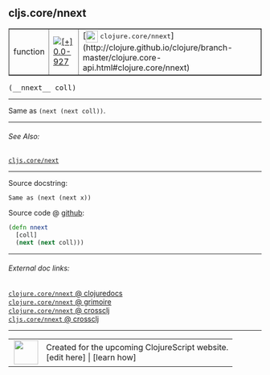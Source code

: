 ## cljs.core/nnext



 <table border="1">
<tr>
<td>function</td>
<td><a href="https://github.com/cljsinfo/cljs-api-docs/tree/0.0-927"><img valign="middle" alt="[+] 0.0-927" title="Added in 0.0-927" src="https://img.shields.io/badge/+-0.0--927-lightgrey.svg"></a> </td>
<td>
[<img height="24px" valign="middle" src="http://i.imgur.com/1GjPKvB.png"> <samp>clojure.core/nnext</samp>](http://clojure.github.io/clojure/branch-master/clojure.core-api.html#clojure.core/nnext)
</td>
</tr>
</table>


 <samp>
(__nnext__ coll)<br>
</samp>

---

Same as `(next (next coll))`.



---


###### See Also:

[`cljs.core/next`](../cljs.core/next.md)<br>

---


Source docstring:

```
Same as (next (next x))
```


Source code @ [github](https://github.com/clojure/clojurescript/blob/r3030/src/cljs/cljs/core.cljs#L1209-L1212):

```clj
(defn nnext
  [coll]
  (next (next coll)))
```

<!--
Repo - tag - source tree - lines:

 <pre>
clojurescript @ r3030
└── src
    └── cljs
        └── cljs
            └── <ins>[core.cljs:1209-1212](https://github.com/clojure/clojurescript/blob/r3030/src/cljs/cljs/core.cljs#L1209-L1212)</ins>
</pre>

-->

---



###### External doc links:

[`clojure.core/nnext` @ clojuredocs](http://clojuredocs.org/clojure.core/nnext)<br>
[`clojure.core/nnext` @ grimoire](http://conj.io/store/v1/org.clojure/clojure/1.7.0-beta3/clj/clojure.core/nnext/)<br>
[`clojure.core/nnext` @ crossclj](http://crossclj.info/fun/clojure.core/nnext.html)<br>
[`cljs.core/nnext` @ crossclj](http://crossclj.info/fun/cljs.core.cljs/nnext.html)<br>

---

 <table>
<tr><td>
<img valign="middle" align="right" width="48px" src="http://i.imgur.com/Hi20huC.png">
</td><td>
Created for the upcoming ClojureScript website.<br>
[edit here] | [learn how]
</td></tr></table>

[edit here]:https://github.com/cljsinfo/cljs-api-docs/blob/master/cljsdoc/cljs.core/nnext.cljsdoc
[learn how]:https://github.com/cljsinfo/cljs-api-docs/wiki/cljsdoc-files

<!--

This information was too distracting to show to readers, but I'll leave it
commented here since it is helpful to:

- pretty-print the data used to generate this document
- and show how to retrieve that data



The API data for this symbol:

```clj
{:description "Same as `(next (next coll))`.",
 :ns "cljs.core",
 :name "nnext",
 :signature ["[coll]"],
 :history [["+" "0.0-927"]],
 :type "function",
 :related ["cljs.core/next"],
 :full-name-encode "cljs.core/nnext",
 :source {:code "(defn nnext\n  [coll]\n  (next (next coll)))",
          :title "Source code",
          :repo "clojurescript",
          :tag "r3030",
          :filename "src/cljs/cljs/core.cljs",
          :lines [1209 1212]},
 :full-name "cljs.core/nnext",
 :clj-symbol "clojure.core/nnext",
 :docstring "Same as (next (next x))"}

```

Retrieve the API data for this symbol:

```clj
;; from Clojure REPL
(require '[clojure.edn :as edn])
(-> (slurp "https://raw.githubusercontent.com/cljsinfo/cljs-api-docs/catalog/cljs-api.edn")
    (edn/read-string)
    (get-in [:symbols "cljs.core/nnext"]))
```

-->
